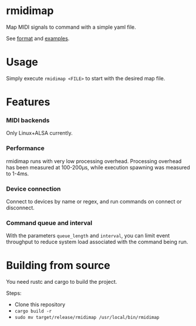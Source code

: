 # rmidimap

Map MIDI signals to command with a simple yaml file.

See [format]() and [examples](/examples/).

# Usage

Simply execute `rmidimap <FILE>` to start with the desired map file.

# Features

### MIDI backends

Only Linux+ALSA currently.

### Performance

rmidimap runs with very low processing overhead.
Processing overhead has been measured at 100-200µs, while execution spawning was measured to 1-4ms.

### Device connection

Connect to devices by name or regex, and run commands on connect or disconnect.

### Command queue and interval

With the parameters `queue_length` and `interval`,
you can limit event throughput to reduce system load associated with the command being run.

# Building from source

You need rustc and cargo to build the project.

Steps:
- Clone this repository
- `cargo build -r`
- `sudo mv target/release/rmidimap /usr/local/bin/rmidimap`


